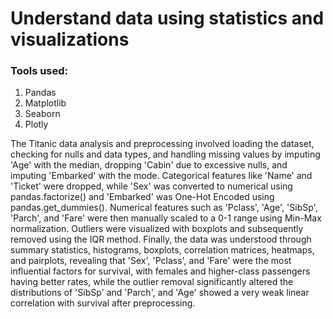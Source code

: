 <h1>Understand data using statistics and visualizations</h1>
<h3>Tools used:</h3>
<ol>
  <li>Pandas</li>
  <li>Matplotlib</li>
  <li>Seaborn</li>
  <li>Plotly</li>
</ol>
The Titanic data analysis and preprocessing involved loading the dataset, checking for nulls and data types, and handling missing values by imputing 'Age' with the median, dropping 'Cabin' due to excessive nulls, and imputing 'Embarked' with the mode. Categorical features like 'Name' and 'Ticket' were dropped, while 'Sex' was converted to numerical using pandas.factorize() and 'Embarked' was One-Hot Encoded using pandas.get_dummies(). Numerical features such as 'Pclass', 'Age', 'SibSp', 'Parch', and 'Fare' were then manually scaled to a 0-1 range using Min-Max normalization. Outliers were visualized with boxplots and subsequently removed using the IQR method. Finally, the data was understood through summary statistics, histograms, boxplots, correlation matrices, heatmaps, and pairplots, revealing that 'Sex', 'Pclass', and 'Fare' were the most influential factors for survival, with females and higher-class passengers having better rates, while the outlier removal significantly altered the distributions of 'SibSp' and 'Parch', and 'Age' showed a very weak linear correlation with survival after preprocessing.
